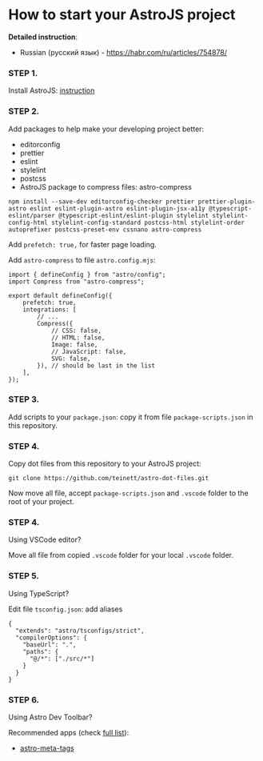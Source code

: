# How to start your AstroJS project

**Detailed instruction**: 
- Russian (русский язык) - https://habr.com/ru/articles/754878/

### STEP 1.

Install AstroJS: [instruction](https://docs.astro.build/en/install/auto/)

### STEP 2.

Add packages to help make your developing project better:
- editorconfig
- prettier
- eslint
- stylelint
- postcss
- AstroJS package to compress files: astro-compress


```
npm install --save-dev editorconfig-checker prettier prettier-plugin-astro eslint eslint-plugin-astro eslint-plugin-jsx-a11y @typescript-eslint/parser @typescript-eslint/eslint-plugin stylelint stylelint-config-html stylelint-config-standard postcss-html stylelint-order autoprefixer postcss-preset-env cssnano astro-compress
```

Add `prefetch: true,` for faster page loading.

Add `astro-compress` to file `astro.config.mjs`:

```
import { defineConfig } from "astro/config";
import Compress from "astro-compress";

export default defineConfig({
    prefetch: true,
    integrations: [
        // ...
        Compress({
            // CSS: false,
            // HTML: false,
            Image: false,
            // JavaScript: false,
            SVG: false,
        }), // should be last in the list
    ],
});
```

### STEP 3.

Add scripts to your `package.json`: copy it from file `package-scripts.json` in this repository.

### STEP 4. 

Copy dot files from this repository to your AstroJS project:

```
git clone https://github.com/teinett/astro-dot-files.git
```

Now move all file, accept `package-scripts.json` and `.vscode` folder to the root of your project.

### STEP 4.

Using VSCode editor? 

Move all file from copied `.vscode` folder for your local `.vscode` folder. 

### STEP 5.

Using TypeScript?

Edit file `tsconfig.json`: add aliases

```
{
  "extends": "astro/tsconfigs/strict",
  "compilerOptions": {
    "baseUrl": ".",
    "paths": {
      "@/*": ["./src/*"]
    }
  }
}

```

### STEP 6.

Using Astro Dev Toolbar?

Recommended apps (check [full list](https://astro.build/integrations/?search=&categories%5B%5D=toolbar)):

- [astro-meta-tags](https://github.com/patrick91/astro-meta-tags)
